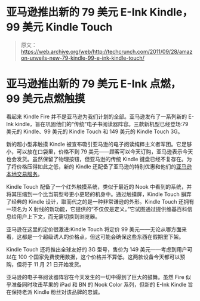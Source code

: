 # 亚马逊推出新的 79 美元 E-Ink Kindle，99 美元 Kindle Touch 

> 原文：<https://web.archive.org/web/http://techcrunch.com/2011/09/28/amazon-unveils-new-79-kindle-99-e-ink-kindle-touch/>

# 亚马逊推出新的 79 美元 E-Ink 点燃，99 美元点燃触摸

看起来 Kindle Fire 并不是亚马逊为我们计划的全部。亚马逊发布了一系列新的 E-Ink kindle，旨在巩固他们的“传统”电子书阅读器阵容。三款新机型已经登场:79 美元的 Kindle、99 美元的 Kindle Touch 和 149 美元的 Kindle Touch 3G。

新的超小型非触摸 Kindle 被宣布吸引亚马逊的电子阅读纯粹主义者军团。它足够小，可以放在口袋里，价格不到 79 美元——顾客可以今天订购，亚马逊表示今天也会发货。虽然保留了物理按钮，但亚马逊的传统 Kindle 键盘已经不复存在。为了将价格压得如此之低，新的 Kindle 还配备了亚马逊的特别优惠和他们的[亚马逊本地交易服务](https://web.archive.org/web/20230203053323/https://techcrunch.com/2011/09/15/amazonlocal-brings-daily-deals-to-a-kindle-near-you/)。

Kindle Touch 配备了一个红外触摸系统，类似于最近的 Nook 中看到的系统，并将其压缩到一个比当前型号更小更轻的机身中。通过触摸屏，Kindle Touch 摒弃了经典的 Kindle 设计，取而代之的是一种非常谦逊的外形。Kindle Touch 还拥有一项名为 X 射线的新功能，它提供的“不仅仅是定义。”它试图通过提供维基百科信息给用户上下文，而无需切换到浏览器。

亚马逊在这里的定价很激进:Kindle Touch 将定价 99 美元——无论从哪方面来看，这都是一个超级诱人的价格点，但这可能会确保这些东西在假期里下架。

Kindle Touch 还将推出全球友好的 3G 型号，售价为 149 美元——考虑到用户可以在 100 个国家免费使用数据，这个价格并不算低。这两款设备今天都可以预购，但将于 11 月 21 日开始发货。

亚马逊的电子书阅读器阵容在今天发生的一切中得到了巨大的鼓舞。虽然 Fire 似乎准备同时攻击苹果的 iPad 和 BN 的 Nook Color 系列，但新的 E-Ink Kindle 旨在保持老派 Kindle 粉丝对该品牌的忠诚。
